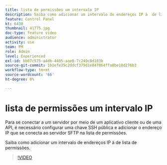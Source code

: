```yaml
---
title: lista de permissões um intervalo IP
description: Saiba como adicionar um intervalo de endereços IP à  de lista de permissões.
feature: Control Panel
kt: 6430
thumbnail: 41775.jpg
doc-type: feature video
audience: administrator
activity: use
team: PM
role: Admin
level: Experienced
exl-id: bb07c575-a4db-4485-aae8-7c249c8d183b
source-git-commit: 1b1efe35c2ddcf379d1e847064ffa8be18d276b3
workflow-type: tm+mt
source-wordcount: '66'
ht-degree: 0%

---
```


# lista de permissões um intervalo IP

Para se conectar a um servidor por meio de um aplicativo cliente ou de uma API, é necessário configurar uma chave SSH pública e adicionar o endereço IP que se conecta ao servidor SFTP na lista de permissões.

Saiba como adicionar um intervalo de endereços IP à  de lista de permissões.

>[!VIDEO](https://video.tv.adobe.com/v/41775?quality=12&learn=0n)
